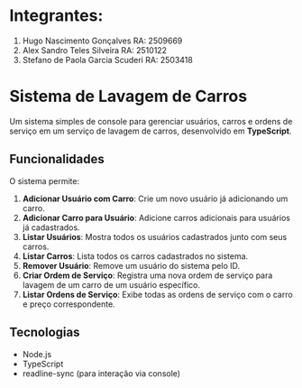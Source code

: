 # Integrantes:
1. Hugo Nascimento Gonçalves RA: 2509669
2. Alex Sandro Teles Silveira RA: 2510122
3. Stefano de Paola Garcia Scuderi RA: 2503418

# Sistema de Lavagem de Carros

Um sistema simples de console para gerenciar usuários, carros e ordens de serviço em um serviço de lavagem de carros, desenvolvido em **TypeScript**.

## Funcionalidades

O sistema permite:

1. **Adicionar Usuário com Carro**: Crie um novo usuário já adicionando um carro.  
2. **Adicionar Carro para Usuário**: Adicione carros adicionais para usuários já cadastrados.  
3. **Listar Usuários**: Mostra todos os usuários cadastrados junto com seus carros.  
4. **Listar Carros**: Lista todos os carros cadastrados no sistema.  
5. **Remover Usuário**: Remove um usuário do sistema pelo ID.  
6. **Criar Ordem de Serviço**: Registra uma nova ordem de serviço para lavagem de um carro de um usuário específico.  
7. **Listar Ordens de Serviço**: Exibe todas as ordens de serviço com o carro e preço correspondente.  

## Tecnologias

- Node.js
- TypeScript
- readline-sync (para interação via console)

